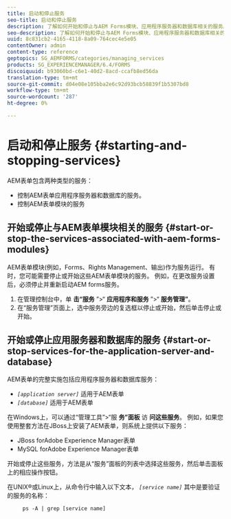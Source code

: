 ```yaml
---
title: 启动和停止服务
seo-title: 启动和停止服务
description: 了解如何开始和停止与AEM Forms模块、应用程序服务器和数据库相关的服务。
seo-description: 了解如何开始和停止与AEM Forms模块、应用程序服务器和数据库相关的服务。
uuid: 8c831cb2-4165-4118-8a09-764cec4e5e05
contentOwner: admin
content-type: reference
geptopics: SG_AEMFORMS/categories/managing_services
products: SG_EXPERIENCEMANAGER/6.4/FORMS
discoiquuid: b93060bd-c6e1-40d2-8acd-ccafb8ed56da
translation-type: tm+mt
source-git-commit: d04e08e105bba2e6c92d93bcb58839f1b5307bd8
workflow-type: tm+mt
source-wordcount: '287'
ht-degree: 0%

---
```



# 启动和停止服务 {#starting-and-stopping-services}

AEM表单包含两种类型的服务：

* 控制AEM表单应用程序服务器和数据库的服务。
* 控制AEM表单模块的服务

## 开始或停止与AEM表单模块相关的服务 {#start-or-stop-the-services-associated-with-aem-forms-modules}

AEM表单模块(例如，Forms、Rights Management、输出)作为服务运行。 有时，您可能需要停止或开始这些AEM表单模块的服务。 例如，在更改服务设置后，必须停止并重新启动AEM forms服务。

1. 在管理控制台中，单 **击“服务** ”>“ **应用程序和服务** ”>“ **服务管理”**。
1. 在“服务管理”页面上，选中服务旁边的复选框以停止或开始，然后单击停止或开始。

## 开始或停止应用服务器和数据库的服务 {#start-or-stop-services-for-the-application-server-and-database}

AEM表单的完整实施包括应用程序服务器和数据库服务：

* *`[application server]`* 适用于AEM表单
* *`[database]`* 适用于AEM表单

在Windows上，可以通过“管理工具”>“服 **务”面板** 访 **问这些服务**。 例如，如果您使用整套方法在JBoss上安装了AEM表单，则系统上提供以下服务：

* JBoss forAdobe Experience Manager表单
* MySQL forAdobe Experience Manager表单

开始或停止这些服务，方法是从“服务”面板的列表中选择这些服务，然后单击面板上的相应操作按钮。

在UNIX®或Linux上，从命令行中输入以下文本， *`[service name]`* 其中是要验证的服务的名称：

```as3
     ps -A | grep [service name]
```

